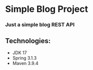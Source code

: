 # Simple Blog Project
### Just a simple blog REST API

## Technologies:
- JDK 17
- Spring 3.1.3
- Maven 3.9.4